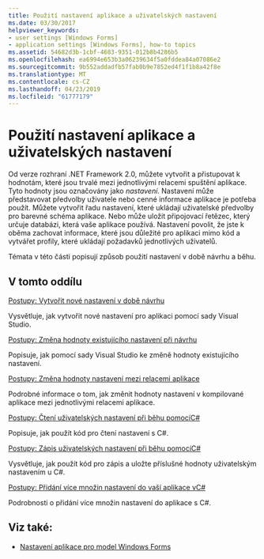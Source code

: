 ```yaml
---
title: Použití nastavení aplikace a uživatelských nastavení
ms.date: 03/30/2017
helpviewer_keywords:
- user settings [Windows Forms]
- application settings [Windows Forms], how-to topics
ms.assetid: 54682d3b-1cbf-4683-9351-012b8b4286b5
ms.openlocfilehash: ea6994e653b3a06239634f5a0fddea84a07086e2
ms.sourcegitcommit: 9b552addadfb57fab0b9e7852ed4f1f1b8a42f8e
ms.translationtype: MT
ms.contentlocale: cs-CZ
ms.lasthandoff: 04/23/2019
ms.locfileid: "61777179"
---
```

# <a name="using-application-settings-and-user-settings"></a>Použití nastavení aplikace a uživatelských nastavení
Od verze rozhraní .NET Framework 2.0, můžete vytvořit a přistupovat k hodnotám, které jsou trvalé mezi jednotlivými relacemi spuštění aplikace. Tyto hodnoty jsou označovány jako *nastavení*. Nastavení může představovat předvolby uživatele nebo cenné informace aplikace je potřeba použít. Můžete vytvořit řadu nastavení, které ukládají uživatelské předvolby pro barevné schéma aplikace. Nebo může uložit připojovací řetězec, který určuje databázi, která vaše aplikace používá. Nastavení povolit, že jste k oběma zachovat informace, které jsou důležité pro aplikaci mimo kód a vytvářet profily, které ukládají požadavků jednotlivých uživatelů.  
  
 Témata v této části popisují způsob použití nastavení v době návrhu a běhu.  
  
## <a name="in-this-section"></a>V tomto oddílu  
 [Postupy: Vytvořit nové nastavení v době návrhu](how-to-create-a-new-setting-at-design-time.md)  
  
 Vysvětluje, jak vytvořit nové nastavení pro aplikaci pomocí sady Visual Studio.  
  
 [Postupy: Změna hodnoty existujícího nastavení při návrhu](how-to-change-the-value-of-an-existing-setting-at-design-time.md)  
  
 Popisuje, jak pomocí sady Visual Studio ke změně hodnoty existujícího nastavení.  
  
 [Postupy: Změna hodnoty nastavení mezi relacemi aplikace](how-to-change-the-value-of-a-setting-between-application-sessions.md)  
  
 Podrobné informace o tom, jak změnit hodnoty nastavení v kompilované aplikace mezi jednotlivými relacemi aplikace.  
  
 [Postupy: Čtení uživatelských nastavení při běhu pomocíC#](how-to-read-settings-at-run-time-with-csharp.md)  
  
 Popisuje, jak použít kód pro čtení nastavení s C#.  
  
 [Postupy: Zápis uživatelských nastavení při běhu pomocíC#](how-to-write-user-settings-at-run-time-with-csharp.md)  
  
 Vysvětluje, jak použít kód pro zápis a uložte příslušné hodnoty uživatelským nastavením u C#.  
  
 [Postupy: Přidání více množin nastavení do vaší aplikace vC#](how-to-add-multiple-sets-of-settings-to-your-application-in-csharp.md)  
  
 Podrobnosti o přidání více množin nastavení do aplikace s C#.  
  
## <a name="see-also"></a>Viz také:

- [Nastavení aplikace pro model Windows Forms](application-settings-for-windows-forms.md)
